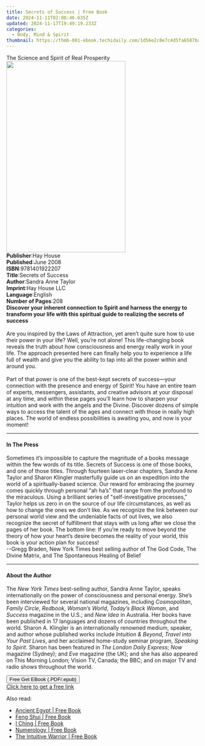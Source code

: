 ```yaml
---
title: Secrets of Success | Free Book
date: 2024-11-11T02:08:46.635Z
updated: 2024-11-17T19:49:19.233Z
categories:
  - Body, Mind & Spirit
thumbnail: https://thmb-001-ebook.techidaily.com/1d56e2c0e7c4d5fa6587ba915f3322d2cd02d47689ef2307d87d26931a995d31.jpg
---
```

<main id="book-container">
  <div class="flex flex-col">
    <div class="book-brief flex-1 py-6 px-4 sm:p-6 md:py-10 md:px-8">
      <!-- brief-->
      <div class="book-brief-main">
        The Science and Spirit of Real Prosperity
      </div>
    </div>
    <div
      class="book-meta-info flex-1 grid gap-4 col-start-1 col-end-3 row-start-1 sm:mb-6 sm:grid-cols-4 lg:gap-6 lg:col-start-2 lg:row-end-6 lg:row-span-6 lg:mb-0"
    >
      <div
        class="book-meta-info-left place-content-center mt-4 p-4 text-sm leading-6 col-start-2 col-span-2 dark:text-slate-400"
      >
        <img
          class="w-full h-500 object-cover rounded-lg sm:h-255 sm:col-span-2 lg:col-span-full"
          src="https://img-001-ebook.techidaily.com/fdeb446ec9e27c7a68a0705ab1ccecf1c7f9100820d8fa7ef25d17b31c4240b2.jpg"
          alt=""
          width="312"
          height="500"
        />
      </div>
      <div
        class="book-meta-info-right mt-2 col-start-1 row-start-2 col-span-3 self-center"
      >
        <!-- meta data  -->
        <div class="flex flex-col px-4 md:px-8">
          <div class="flex-1">
            <strong>Publisher</strong>:<span class="px-2">Hay House</span>
          </div>
          <div class="flex-1">
            <strong>Published</strong>:<span class="px-2">June 2008</span>
          </div>
          <div class="flex-1">
            <strong>ISBN</strong>:<span class="px-2">9781401922207</span>
          </div>
          <div class="flex-1">
            <strong>Title</strong>:<span class="px-2">Secrets of Success</span>
          </div>
          <div class="flex-1">
            <strong>Author</strong>:<span class="px-2">Sandra Anne Taylor</span>
          </div>
          <div class="flex-1">
            <strong>Imprint</strong>:<span class="px-2">Hay House LLC</span>
          </div>
          <div class="flex-1">
            <strong>Language</strong>:<span class="px-2">English</span>
          </div>
          <div class="flex-1">
            <strong>Number of Pages</strong>:<span class="px-2">208</span>
          </div>
        </div>
      </div>
    </div>
    <div class="book-description flex-1 py-6 px-4 sm:p-6 md:py-10 md:px-8">
      <div class="book-description-main">
        <div accordion-content="" id="description">
          <b
            >Discover your inherent connection to Spirit and harness the energy
            to transform your life with this spiritual guide to realizing the
            secrets of success<br /></b
          ><br />
          Are you inspired by the Laws of Attraction, yet aren’t quite sure how
          to use their power in your life? Well, you’re not alone! This
          life-changing book reveals the truth about how consciousness and
          energy really work in your life. The approach presented here can
          finally help you to experience a life full of wealth and give you the
          ability to tap into all the power within and around you.<br /><br />
          Part of that power is one of the best-kept secrets of success—your
          connection with the presence and energy of Spirit! You have an entire
          team of experts, messengers, assistants, and creative advisors at your
          disposal at any time, and within these pages you’ll learn how to
          sharpen your intuition and work with the angels and the Divine.
          Discover dozens of simple ways to access the talent of the ages and
          connect with those in really high places. The world of endless
          possibilities is awaiting you, and now is your moment!
        </div>
        <div class="accordion-fader"></div>
      </div>
    </div>
    <div class="book-excerpts flex-1 py-6 px-4 sm:p-6 md:py-10 md:px-8">
      <!-- excerpts-->
      <div class="book-excerpts-main">
        <hr />
        <h4 class="placeholder placeholder-heading">
          <span>In The Press</span>
        </h4>
        <p>
          Sometimes it’s impossible to capture the magnitude of a books message
          within the few words of its title. Secrets of Success is one of those
          books, and one of those titles. Through fourteen laser-clear chapters,
          Sandra Anne Taylor and Sharon Klingler masterfully guide us on an
          expedition into the world of a spiritually-based science. Our reward
          for embracing the journey comes quickly through personal "ah ha’s"
          that range from the profound to the miraculous. Using a brilliant
          series of "self-investigative processes," Taylor helps us zero in on
          the source of our life circumstances, as well as how to change the
          ones we don’t like. As we recognize the link between our personal
          world view and the undeniable facts of out lives, we also recognize
          the secret of fulfillment that stays with us long after we close the
          pages of her book. The bottom line: If you’re ready to move beyond the
          theory of how your heart’s desire becomes the reality of your world,
          this book is your action plan for success!<br />--Gregg Braden, New
          York Times best selling author of The God Code, The Divine Matrix, and
          The Spontaneous Healing of Belief
        </p>
      </div>
    </div>
    <div class="book-about-author flex-1 py-6 px-4 sm:p-6 md:py-10 md:px-8">
      <!-- about author-->
      <div class="book-main-author-main">
        <hr />
        <h4 class="placeholder placeholder-heading">
          <span>About the Author</span>
        </h4>
        <p>
          The <i>New York Times </i>best-selling author, Sandra Anne Taylor,
          speaks internationally on the power of consciousness and personal
          energy. She’s been interviewed for several national magazines,
          including <i>Cosmopolitan</i>, <i>Family Circle</i>,<i> Redbook</i>,
          <i>Woman’s World</i>, <i>Today’s Black Woman</i>, and
          <i>Success</i> magazine in the U.S.; and <i>New Idea</i> in Australia.
          Her books have been published in 17 languages and dozens of countries
          throughout the world. Sharon A. Klingler is an internationally
          renowned medium, speaker, and author whose published works include
          <i>Intuition &amp; Beyond</i>, <i>Travel into Your Past Lives</i>, and
          her acclaimed home-study seminar program, <i>Speaking to Spirit</i>.
          Sharon has been featured in <i>The London Daily Express</i>;
          <i>Now</i> magazine (Sydney); and <i>Eve</i> magazine (the UK); and
          she has also appeared on This Morning London; Vision TV, Canada; the
          BBC; and on major TV and radio shows throughout the world.
        </p>
      </div>
    </div>
    <div class="book-free-get flex-1 py-6 px-4 sm:p-6 md:py-10 md:px-8">
      <button
        id="btn-free-get"
        class="bg-blue-500 hover:bg-blue-700 text-white font-bold py-2 px-4 rounded"
      >
        Free Get EBook (.PDF/.epub)
      </button>
      <div id="countdown-display" class="px-2 text-lg mt-2"></div>
      <a
        id="free-link"
        class="hidden bg-blue-500 hover:bg-blue-700 text-white font-bold py-2 px-4 rounded"
        href="https://www.ebooks.com/en-us/book/96316570/secrets-of-success/sandra-anne-taylor/"
        target="_blank"
        >Click here to get a free link</a
      >
    </div>
    <script>
      let countdownTime = 0;
      let countdownInterval = null;
      document
        .getElementById('btn-free-get')
        .addEventListener('click', startCountdown);
      function startCountdown() {
        countdownTime = new Date().getTime() + 60000 * 3;
        countdownInterval = setInterval(updateCountdown, 1000);
        document.getElementById('btn-free-get').disabled = true;
        document
          .getElementById('btn-free-get')
          .classList.add('bg-gray-500', 'cursor-not-allowed');
      }
      function updateCountdown() {
        let currentTime = new Date().getTime();
        let timeLeft = countdownTime - currentTime;
        let secondsLeft = Math.floor(timeLeft / 1000);
        document.getElementById('countdown-display').innerHTML =
          `Remaining time: ${secondsLeft} seconds.`;
        if (secondsLeft <= 0) {
          clearInterval(countdownInterval);
          document.getElementById('btn-free-get').classList.add('hidden');
          document.getElementById('free-link').classList.remove('hidden');
          document.getElementById('countdown-display').innerHTML = '';
        }
      }
    </script>
  </div>
</main>

<ins class="adsbygoogle"
      style="display:block"
      data-ad-client="ca-pub-7571918770474297"
      data-ad-slot="8358498916"
      data-ad-format="auto"
      data-full-width-responsive="true"></ins>
    

<span class="atpl-alsoreadstyle">Also read:</span>
<div><ul>
<li><a href="https://novels-ebooks.techidaily.com/210549589-9781913618278-ancient-egypt/"><u>Ancient Egypt | Free Book</u></a></li>
<li><a href="https://novels-ebooks.techidaily.com/210549588-9781913618285-feng-shui/"><u>Feng Shui | Free Book</u></a></li>
<li><a href="https://novels-ebooks.techidaily.com/210549585-9781913618292-i-ching/"><u>I Ching | Free Book</u></a></li>
<li><a href="https://novels-ebooks.techidaily.com/210549586-9781913618308-numerology/"><u>Numerology | Free Book</u></a></li>
<li><a href="https://novels-ebooks.techidaily.com/210549505-9781888729771-the-intuitive-warrior/"><u>The Intuitive Warrior | Free Book</u></a></li>
</ul></div>

